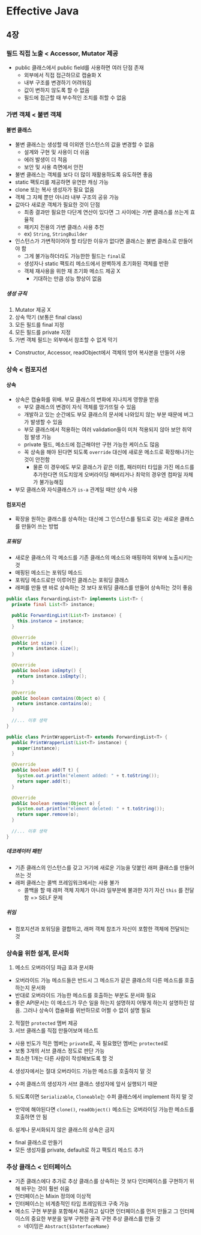 # Effective Java

## 4장
### 필드 직접 노출 < Accessor, Mutator 제공
- public 클래스에서 public field를 사용하면 여러 단점 존재
  - 외부에서 직접 접근하므로 캡슐화 X
  - 내부 구조를 변경하기 어려워짐
  - 값이 변하지 않도록 할 수 없음
  - 필드에 접근할 때 부수적인 조치를 취할 수 없음

### 가변 객체 < 불변 객체
#### 불변 클래스
- 불변 클래스는 생성할 때 이외엔 인스턴스의 값을 변경할 수 없음
  - 설계와 구현 및 사용이 더 쉬움
  - 에러 발생이 더 적음
  - 보안 및 사용 측면에서 안전
- 불변 클래스는 객체를 보다 더 많이 재활용하도록 유도하면 좋음
- static 팩토리를 제공하면 유연한 캐싱 가능
- clone 또는 복사 생성자가 필요 없음
- 객체 그 자체 뿐만 아니라 내부 구조의 공유 가능
- 값마다 새로운 객체가 필요한 것이 단점
  - 최종 결과만 필요한 다단계 연산이 있다면 그 사이에는 가변 클래스를 쓰는게 효율적
  - 패키지 전용의 가변 클래스 사용 추천
  - ex) `String`, `StringBuilder`
- 인스턴스가 가변적이어야 할 타당한 이유가 없다면 클래스는 불변 클래스로 만들어야 함
  - 그게 불가능하더라도 가능한한 필드는 `final`로
  - 생성자나 static 팩토리 메소드에서 완벽하게 초기화된 객체를 반환
  - 객체 재사용을 위한 재 초기화 메소드 제공 X
    - 기대하는 만큼 성능 향상이 없음

##### 생성 규칙
1. Mutator 제공 X
2. 상속 막기 (보통은 final class)
3. 모든 필드를 final 지정
4. 모든 필드를 private 지정
5. 가변 객체 필드는 외부에서 참조할 수 없게 막기
  - Constructor, Accessor, readObject에서 객체의 방어 복사본을 만들어 사용

### 상속 < 컴포지션
#### 상속
- 상속은 캡슐화를 위배. 부모 클래스의 변화에 지나치게 영향을 받음
  - 부모 클래스의 변경이 자식 객체를 망가뜨릴 수 있음
  - 개발하고 있는 순간에도 부모 클래스의 문서에 나와있지 않는 부분 때문에 버그가 발생할 수 있음
  - 부모 클래스에서 적용하는 여러 validation들이 미처 적용되지 않아 보안 취약점 발생 가능
  - private 필드, 메소드에 접근해야만 구현 가능한 케이스도 많음
  - 꼭 상속을 해야 된다면 되도록 `override` 대신에 새로운 메소드로 확장해나가는 것이 안전함
    - 물론 이 경우에도 부모 클래스가 같은 이름, 패러미터 타입을 가진 메소드를 추가한다면 의도치않게 오버라이딩 해버리거나 최악의 경우엔 컴파일 자체가 불가능해짐
- 부모 클래스와 자식클래스가 `is-a` 관계일 때만 상속 사용

#### 컴포지션
- 확장을 원하는 클래스를 상속하는 대신에 그 인스턴스를 필드로 갖는 새로운 클래스를 만들어 쓰는 방법

##### 포워딩
- 새로운 클래스의 각 메소드를 기존 클래스의 메소드와 매핑하여 외부에 노출시키는 것
- 매핑된 메소드는 포워딩 메소드
- 포워딩 메소드로만 이루어진 클래스는 포워딩 클래스
- 래퍼를 만들 땐 바로 상속하는 것 보다 포워딩 클래스를 만들어 상속하는 것이 좋음

``` java
public class ForwardingList<T> implements List<T> {
  private final List<T> instance;

  public ForwardingList(List<T> instance) {
    this.instance = instance;
  }

  @Override
  public int size() {
    return instance.size();
  }

  @Override
  public boolean isEmpty() {
    return instance.isEmpty();
  }

  @Override
  public boolean contains(Object o) {
    return instance.contains(o);
  }
  
  //... 이후 생략
}
```

``` java
public class PrintWrapperList<T> extends ForwardingList<T> {
  public PrintWrapperList(List<T> instance) {
    super(instance);
  }

  @Override
  public boolean add(T t) {
    System.out.println("element added: " + t.toString());
    return super.add(t);
  }

  @Override
  public boolean remove(Object o) {
    System.out.println("element deleted: " + t.toString());
    return super.remove(o);
  }
  
  //... 이후 생략
}

```

##### 데코레이터 패턴
- 기존 클래스의 인스턴스를 갖고 거기에 새로운 기능을 덧붙인 래퍼 클래스를 만들어 쓰는 것
- 래퍼 클래스는 콜백 프레임워크에서는 사용 불가
  - 콜백을 할 때 래퍼 객체 자체가 아니라 일부분에 불과한 자기 자신 `this` 를 전달함 => SELF 문제
##### 위임
- 컴포지션과 포워딩을 결합하고, 래퍼 객체 참조가 자신이 포함한 객체에 전달되는 것

### 상속을 위한 설계, 문서화
1. 메소드 오버라이딩 파급 효과 문서화
  - 오버라이드 가능 메소드들은 반드시 그 메소드가 같은 클래스의 다른 메소드를 호출하는지 문서화
  - 반대로 오버라이드 가능한 메소드를 호출하는 부분도 문서화 필요
  - 좋은 API문서는 이 메소드가 무슨 일을 하는지 설명하지 어떻게 하는지 설명하진 않음. 그러나 상속이 캡슐화를 위반하므로 어쩔 수 없이 설명 필요
2. 적절한 `protected` 멤버 제공
3. 서브 클래스를 직접 만들어보며 테스트
  - 사용 빈도가 적은 멤버는 `private`로, 꼭 필요했던 멤버는 `protected`로
  - 보통 3개의 서브 클래스 정도로 판단 가능
  - 최소한 1개는 다른 사람이 작성해보도록 할 것
4. 생성자에서는 절대 오버라이드 가능한 메소드를 호출하지 말 것
  - 수퍼 클래스의 생성자가 서브 클래스 생성자에 앞서 실행되기 때문
5. 되도록이면 `Serializable`, `Cloneable`는 수퍼 클래스에서 implement 하지 말 것
  - 만약에 해야된다면 `clone()`, `readObject()` 메소드는 오버라이딩 가능한 메소드를 호출하면 안 됨
6. 설계나 문서화되지 않은 클래스의 상속은 금지
  - final 클래스로 만들기
  - 모든 생성자를 private, default로 하고 팩토리 메소드 추가

### 추상 클래스 < 인터페이스
- 기존 클래스에다 추가로 추상 클래스를 상속하는 것 보다 인터페이스를 구현하기 위해 바꾸는 것이 훨씬 쉬움
- 인터페이스는 Mixin 정의에 이상적
- 인터페이스는 비계층적인 타입 프레임워크 구축 가능
- 메소드 구현 부분을 포함해서 제공하고 싶다면 인터페이스를 먼저 만들고 그 인터페이스의 중요한 부분을 일부 구현한 골격 구현 추상 클래스를 만들 것
  - 네이밍은 `Abstract{$InterfaceName}`